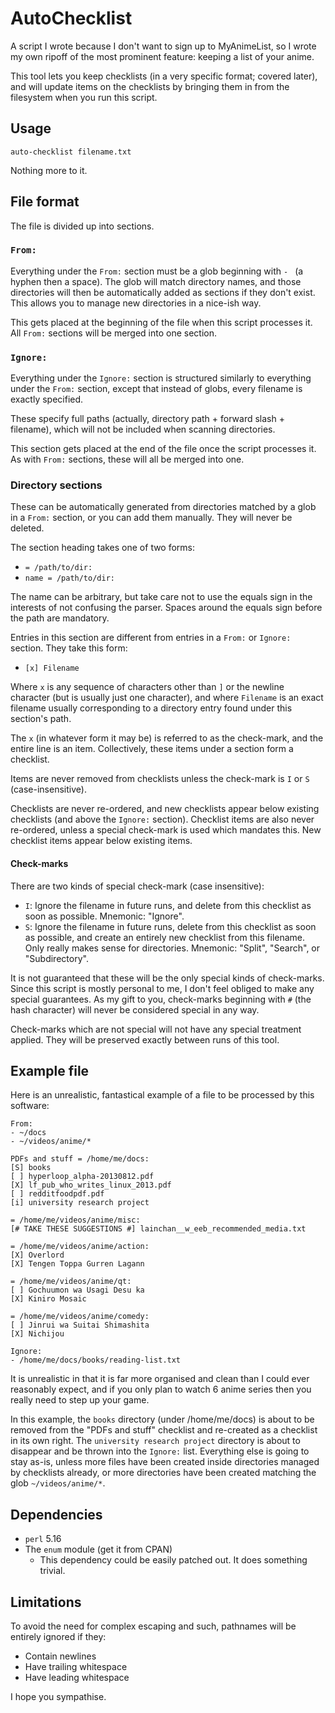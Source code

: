 AutoChecklist
=============

A script I wrote because I don't want to sign up to MyAnimeList, so I
wrote my own ripoff of the most prominent feature: keeping a list of
your anime.

This tool lets you keep checklists (in a very specific format; covered
later), and will update items on the checklists by bringing them in from
the filesystem when you run this script.

Usage
-----

```
auto-checklist filename.txt
```
Nothing more to it.

File format
-----------

The file is divided up into sections.

### `From:`

Everything under the `From:` section must be a glob beginning with `- `
(a hyphen then a space). The glob will match directory names, and those
directories will then be automatically added as sections if they don't
exist. This allows you to manage new directories in a nice-ish way.

This gets placed at the beginning of the file when this script processes
it. All `From:` sections will be merged into one section.

### `Ignore:`

Everything under the `Ignore:` section is structured similarly to
everything under the `From:` section, except that instead of globs,
every filename is exactly specified.

These specify full paths (actually, directory path + forward slash +
filename), which will not be included when scanning directories.

This section gets placed at the end of the file once the script
processes it. As with `From:` sections, these will all be merged into
one.

### Directory sections

These can be automatically generated from directories matched by a glob
in a `From:` section, or you can add them manually. They will never be
deleted.

The section heading takes one of two forms:

* `= /path/to/dir:`
* `name = /path/to/dir:`

The name can be arbitrary, but take care not to use the equals sign in
the interests of not confusing the parser. Spaces around the equals sign
before the path are mandatory.

Entries in this section are different from entries in a `From:` or
`Ignore:` section. They take this form:

* `[x] Filename`

Where `x` is any sequence of characters other than `]` or the newline
character (but is usually just one character), and where `Filename` is
an exact filename usually corresponding to a directory entry found under
this section's path.

The `x` (in whatever form it may be) is referred to as the check-mark,
and the entire line is an item. Collectively, these items under a
section form a checklist.

Items are never removed from checklists unless the check-mark is `I` or
`S` (case-insensitive).

Checklists are never re-ordered, and new checklists appear below
existing checklists (and above the `Ignore:` section).
Checklist items are also never re-ordered, unless a special check-mark
is used which mandates this. New checklist items appear below existing
items.

#### Check-marks

There are two kinds of special check-mark (case insensitive):

* `I`: Ignore the filename in future runs, and delete from this
  checklist as soon as possible. Mnemonic: "Ignore".
* `S`: Ignore the filename in future runs, delete from this checklist as
  soon as possible, and create an entirely new checklist from this
  filename. Only really makes sense for directories. Mnemonic: "Split",
  "Search", or "Subdirectory".

It is not guaranteed that these will be the only special kinds of
check-marks. Since this script is mostly personal to me, I don't feel
obliged to make any special guarantees. As my gift to you, check-marks
beginning with `#` (the hash character) will never be considered special
in any way.

Check-marks which are not special will not have any special treatment
applied. They will be preserved exactly between runs of this tool.

Example file
------------

Here is an unrealistic, fantastical example of a file to be processed by
this software:

```
From:
- ~/docs
- ~/videos/anime/*

PDFs and stuff = /home/me/docs:
[S] books
[ ] hyperloop_alpha-20130812.pdf
[X] lf_pub_who_writes_linux_2013.pdf
[ ] redditfoodpdf.pdf
[i] university research project

= /home/me/videos/anime/misc:
[# TAKE THESE SUGGESTIONS #] lainchan__w_eeb_recommended_media.txt

= /home/me/videos/anime/action:
[X] Overlord
[X] Tengen Toppa Gurren Lagann

= /home/me/videos/anime/qt:
[ ] Gochuumon wa Usagi Desu ka
[X] Kiniro Mosaic

= /home/me/videos/anime/comedy:
[ ] Jinrui wa Suitai Shimashita
[X] Nichijou

Ignore:
- /home/me/docs/books/reading-list.txt
```

It is unrealistic in that it is far more organised and clean than I
could ever reasonably expect, and if you only plan to watch 6 anime
series then you really need to step up your game.

In this example, the `books` directory (under /home/me/docs) is about to
be removed from the "PDFs and stuff" checklist and re-created as a
checklist in its own right. The `university research project` directory
is about to disappear and be thrown into the `Ignore:` list. Everything
else is going to stay as-is, unless more files have been created inside
directories managed by checklists already, or more directories have been
created matching the glob `~/videos/anime/*`.

Dependencies
------------

* `perl` 5.16
* The `enum` module (get it from CPAN)
    * This dependency could be easily patched out. It does something
      trivial.

Limitations
-----------

To avoid the need for complex escaping and such, pathnames will be
entirely ignored if they:

* Contain newlines
* Have trailing whitespace
* Have leading whitespace

I hope you sympathise.
